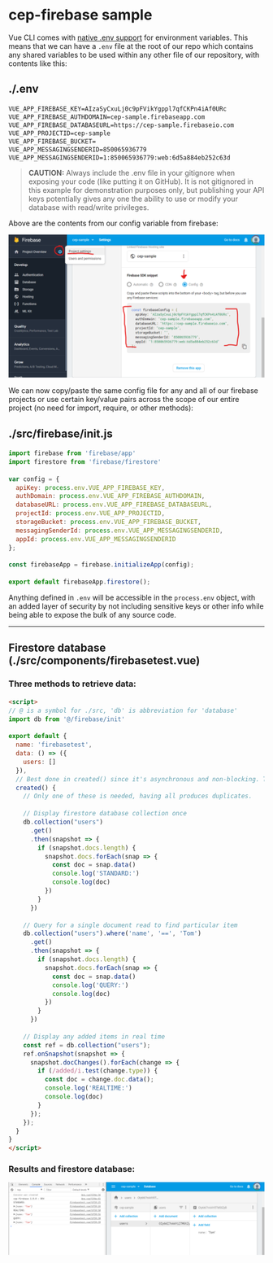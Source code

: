 # cep-firebase sample

Vue CLI comes with [native .env support](https://cli.vuejs.org/guide/mode-and-env.html#environment-variables) for environment variables. This means that we can have a `.env` file at the root of our repo which contains any shared variables to be used within any other file of our repository, with contents like this:

## ./.env
```
VUE_APP_FIREBASE_KEY=AIzaSyCxuLj0c9pFVikYgppl7qfCKPn4iAf0URc
VUE_APP_FIREBASE_AUTHDOMAIN=cep-sample.firebaseapp.com
VUE_APP_FIREBASE_DATABASEURL=https://cep-sample.firebaseio.com
VUE_APP_PROJECTID=cep-sample
VUE_APP_FIREBASE_BUCKET=
VUE_APP_MESSAGINGSENDERID=850065936779
VUE_APP_MESSAGINGSENDERID=1:850065936779:web:6d5a884eb252c63d
```

> **CAUTION:** Always include the .env file in your gitignore when exposing your code (like putting it on GitHub). It is not gitignored in this example for demonstration purposes only, but publishing your API keys potentially gives any one the ability to use or modify your database with read/write privileges.

Above are the contents from our config variable from firebase:

![](./src/assets/anno.png)

We can now copy/paste the same config file for any and all of our firebase projects or use certain key/value pairs across the scope of our entire project (no need for import, require, or other methods):

## ./src/firebase/init.js

```js
import firebase from 'firebase/app'
import firestore from 'firebase/firestore'

var config = {
  apiKey: process.env.VUE_APP_FIREBASE_KEY,
  authDomain: process.env.VUE_APP_FIREBASE_AUTHDOMAIN,
  databaseURL: process.env.VUE_APP_FIREBASE_DATABASEURL,
  projectId: process.env.VUE_APP_PROJECTID,
  storageBucket: process.env.VUE_APP_FIREBASE_BUCKET,
  messagingSenderId: process.env.VUE_APP_MESSAGINGSENDERID,
  appId: process.env.VUE_APP_MESSAGINGSENDERID
};

const firebaseApp = firebase.initializeApp(config);

export default firebaseApp.firestore();
```

Anything defined in `.env` will be accessible in the `process.env` object, with an added layer of security by not including sensitive keys or other info while being able to expose the bulk of any source code.

---

## Firestore database (./src/components/firebasetest.vue)

### Three methods to retrieve data:

```html
<script>
// @ is a symbol for ./src, 'db' is abbreviation for 'database'
import db from '@/firebase/init'

export default {
  name: 'firebasetest',
  data: () => ({
    users: []
  }),
  // Best done in created() since it's asynchronous and non-blocking. There will be a slight delay before any database info is available.
  created() {
    // Only one of these is needed, having all produces duplicates.

    // Display firestore database collection once
    db.collection("users")
      .get()
      .then(snapshot => {
        if (snapshot.docs.length) {
          snapshot.docs.forEach(snap => {
            const doc = snap.data()
            console.log('STANDARD:')
            console.log(doc)
          })
        }
      })

    // Query for a single document read to find particular item
    db.collection("users").where('name', '==', 'Tom')
      .get()
      .then(snapshot => {
        if (snapshot.docs.length) {
          snapshot.docs.forEach(snap => {
            const doc = snap.data()
            console.log('QUERY:')
            console.log(doc)
          })
        }
      })

    // Display any added items in real time
    const ref = db.collection("users");
    ref.onSnapshot(snapshot => {
      snapshot.docChanges().forEach(change => {
        if (/added/i.test(change.type)) {
          const doc = change.doc.data();
          console.log('REALTIME:')
          console.log(doc) 
        }
      });
    });
  }
}
</script>
```

### Results and firestore database:

![](./src/assets/firestore.png)